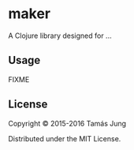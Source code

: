 # maker

A Clojure library designed for ...

## Usage

FIXME

## License

Copyright © 2015-2016 Tamás Jung

Distributed under the MIT License.

